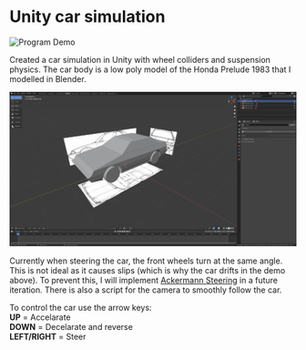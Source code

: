 # Unity car simulation

<img src="Car_Demo.gif" width="1200" alt="Program Demo">

Created a car simulation in Unity with wheel colliders and suspension physics. The car body is a low poly model of the Honda Prelude 1983 that I modelled in Blender.

<img src="Blender_Car_Modelling_Screenshot.PNG" width="1200" alt="Program Demo">

Currently when steering the car, the front wheels turn at the same angle. This is not ideal as it causes slips (which is why the car drifts in the demo above). To prevent this, I will implement [Ackermann Steering](https://en.wikipedia.org/wiki/Ackermann_steering_geometry) in a future iteration. There is also a script for the camera to smoothly follow the car.

To control the car use the arrow keys:\
**UP** = Accelarate\
**DOWN** = Decelarate and reverse\
**LEFT/RIGHT** = Steer
